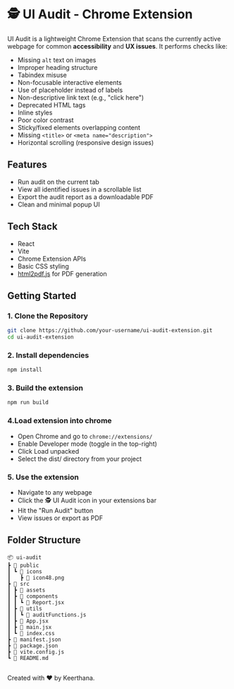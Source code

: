 # 🕵️ UI Audit - Chrome Extension

UI Audit is a lightweight Chrome Extension that scans the currently active webpage for common **accessibility** and **UX issues**. It performs checks like:

- Missing `alt` text on images
- Improper heading structure
- Tabindex misuse
- Non-focusable interactive elements
- Use of placeholder instead of labels
- Non-descriptive link text (e.g., "click here")
- Deprecated HTML tags
- Inline styles
- Poor color contrast
- Sticky/fixed elements overlapping content
- Missing `<title>` or `<meta name="description">`
- Horizontal scrolling (responsive design issues)

## Features

- Run audit on the current tab
- View all identified issues in a scrollable list
- Export the audit report as a downloadable PDF
- Clean and minimal popup UI

## Tech Stack

- React
- Vite
- Chrome Extension APIs
- Basic CSS styling
- [html2pdf.js](https://github.com/eKoopmans/html2pdf) for PDF generation

## Getting Started

### 1. Clone the Repository

```bash
git clone https://github.com/your-username/ui-audit-extension.git
cd ui-audit-extension
```

### 2. Install dependencies

```bash
npm install
```
### 3. Build the extension

```bash
npm run build
```
### 4.Load extension into chrome

- Open Chrome and go to `chrome://extensions/`
- Enable Developer mode (toggle in the top-right)
- Click Load unpacked
- Select the dist/ directory from your project

### 5. Use the extension
- Navigate to any webpage
- Click the 🕵️ UI Audit icon in your extensions bar
- Hit the "Run Audit" button
- View issues or export as PDF

## Folder Structure

```plaintext
📦 ui-audit
┣ 📂 public
┃ ┗ 📂 icons
┃   ┣ 📄 icon48.png
┣ 📂 src
┃ ┣ 📂 assets
┃ ┣ 📂 components
┃ ┃ ┗ 📄 Report.jsx
┃ ┣ 📂 utils
┃ ┃ ┗ 📄 auditFunctions.js
┃ ┣ 📄 App.jsx
┃ ┣ 📄 main.jsx
┃ ┗ 📄 index.css
┣ 📄 manifest.json
┣ 📄 package.json
┣ 📄 vite.config.js
┗ 📄 README.md

```
##
Created with ❤️ by Keerthana.